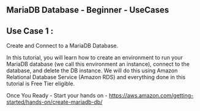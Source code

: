 ## MariaDB Database - Beginner - UseCases




## Use Case 1 : 

Create and Connect to a MariaDB Database.

In this tutorial, you will learn how to create an environment to run your MariaDB database (we call this environment an instance), connect to the database, and delete the DB instance. We will do this using Amazon Relational Database Service (Amazon RDS) and everything done in this tutorial is Free Tier eligible.

Once You Ready - Start your hands on - https://aws.amazon.com/getting-started/hands-on/create-mariadb-db/